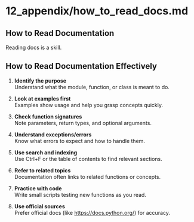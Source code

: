 # 12_appendix/how_to_read_docs.md

## How to Read Documentation

Reading docs is a skill.

## How to Read Documentation Effectively

1. **Identify the purpose**  
   Understand what the module, function, or class is meant to do.

2. **Look at examples first**  
   Examples show usage and help you grasp concepts quickly.

3. **Check function signatures**  
   Note parameters, return types, and optional arguments.

4. **Understand exceptions/errors**  
   Know what errors to expect and how to handle them.

5. **Use search and indexing**  
   Use Ctrl+F or the table of contents to find relevant sections.

6. **Refer to related topics**  
   Documentation often links to related functions or concepts.

7. **Practice with code**  
   Write small scripts testing new functions as you read.

8. **Use official sources**  
   Prefer official docs (like https://docs.python.org/) for accuracy.

   